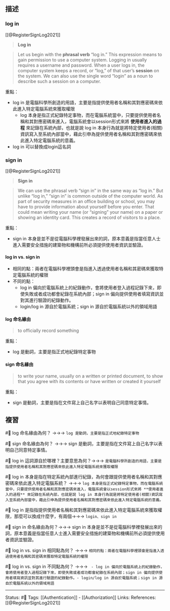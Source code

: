 ## 描述




### log in
[[@RegisterSignLog2021]]
> **Log in**

> Let us begin with the **phrasal verb** “log in.” This expression means to gain permission to use a computer system. Logging in usually requires a username and password. When a user logs in, the computer system keeps a record, or “log,” of that user’s **session** on the system. We can also use the single word “login” as a noun to describe such a session on a computer.

重點：
- log in 是電腦科學所創造的用語，主要是指提供使用者名稱和其對應密碼來依此進入特定電腦系統來獲取權限
	- log 本身是指正式紀錄特定事物，而在電腦系統當中，只要提供使用者名稱和其對應密碼來進入，電腦系統會以session形式來將 **使用者進入的過程** 來記錄在系統內部，也就是說 log in 本身行為就是將特定使用者(相關)資訊寫入至系統內部當中，藉此引申為提供使用者名稱和其對應密碼來依此進入特定電腦系統的意義。
- log in 可以替換成login這名詞

### sign in
[[@RegisterSignLog2021]]
> **Sign in**

> We can use the phrasal verb “sign in” in the same way as “log in.” But unlike “log in,” “sign in” is common outside of the computer world. As part of security measures in an office building or school, you may have to provide information about yourself before you enter. That could mean writing your name (or “signing” your name) on a paper or showing an identity card. This creates a record of visitors to a place.

重點：
- sign in 本身是並不是從電腦科學裡發展出來的詞，原本意義是指當任意人士進入需要安全措施的建築物和機構前所必須提供使用者資訊並驗證。


#### log in vs. sign in
- 相同的點：兩者在電腦科學裡頭會是指進入透過使用者名稱和其密碼來獲取特定電腦系統的權限
- 不同的點：
	- log in 偏向於電腦系統上的紀錄動作，會將使用者登入過程記錄下來，即使失敗或者成功都會紀錄在系統內部；sign in 偏向提供使用者填寫資訊並對其進行驗證的紀錄動作。
	- login/log in 源自於電腦系統；sign in 源自於電腦系統以外的領域用語

####  log 命名緣由

> to officially record something

重點：
- log 是動詞，主要是指正式地紀錄特定事物

#### sign 命名緣由

> to write your name, usually on a written or printed document, to show that you agree with its contents or have written or created it yourself

重點：
- sign 是動詞，主要是指在文件寫上自己名字以表明自己同意特定事情。



## 複習

#🧠 log 命名緣由為何？ ->->-> `log 是動詞，主要是指正式地紀錄特定事物`
<!--SR:!2023-05-08,30,250-->

#🧠 sign 命名緣由為何？ ->->-> sign 是動詞，主要是指在文件寫上自己名字以表明自己同意特定事情。
<!--SR:!2023-05-12,21,210-->

#🧠 log in 這詞源自於哪裡？主要意思為何？->->-> `是電腦科學所創造的用語，主要是指提供使用者名稱和其對應密碼來依此進入特定電腦系統來獲取權限`
<!--SR:!2023-05-02,24,250-->

#🧠 log in 本身是指在特定系統內部進行紀錄，為何會跟提供使用者名稱和其對應密碼來依此進入特定電腦系統？ ->->-> `log 本身是指正式紀錄特定事物，而在電腦系統當中，只要提供使用者名稱和其對應密碼來進入，電腦系統會以session形式來將 **使用者進入的過程** 來記錄在系統內部，也就是說 log in 本身行為就是將特定使用者(相關)資訊寫入至系統內部當中，藉此引申為提供使用者名稱和其對應密碼來依此進入特定電腦系統的意義。`
<!--SR:!2023-05-08,29,250-->

#🧠 log in 是指指提供使用者名稱和其對應密碼來依此進入特定電腦系統來獲取權限，那麼可以換成什麼字，有兩個->->-> `login、sign in`
<!--SR:!2023-05-04,26,250-->

#🧠 sign in 命名緣由為何？->->-> sign in 本身是並不是從電腦科學裡發展出來的詞，原本意義是指當任意人士進入需要安全措施的建築物和機構前所必須提供使用者資訊並驗證。
<!--SR:!2023-05-02,24,250-->

#🧠 log in vs. sign in 相同點為何？ ->->-> `相同的點：兩者在電腦科學裡頭會是指進入透過使用者名稱和其密碼來獲取特定電腦系統的權限`
<!--SR:!2023-05-06,28,250-->

#🧠 log in vs. sign in 不同點為何？ ->->-> ` - log in 偏向於電腦系統上的紀錄動作，會將使用者登入過程記錄下來，即使失敗或者成功都會紀錄在系統內部；sign in 偏向提供使用者填寫資訊並對其進行驗證的紀錄動作。- login/log in 源自於電腦系統；sign in 源自於電腦系統以外的領域用語`
<!--SR:!2023-04-23,10,210-->





---
Status: #🌱 
Tags:
[[Authentication]] - [[Authorization]]
Links:
References:
[[@RegisterSignLog2021]]